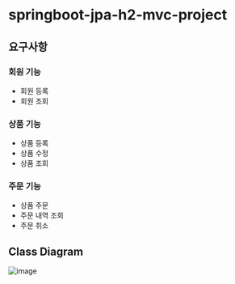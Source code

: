 # springboot-jpa-h2-mvc-project

## 요구사항
### 회원 기능
+ 회원 등록
+ 회원 조회
### 상품 기능
+ 상품 등록
+ 상품 수정
+ 상품 조회
### 주문 기능
+ 상품 주문
+ 주문 내역 조회
+ 주문 취소


## Class Diagram
![image](https://user-images.githubusercontent.com/45115557/107848848-21d99c00-6e3a-11eb-9668-edfcb098cb7a.png)
